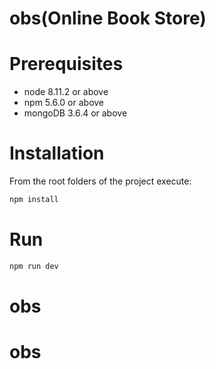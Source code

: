 # obs(Online Book Store)

Prerequisites
=============

* node 8.11.2 or above
* npm 5.6.0 or above
* mongoDB 3.6.4 or above

Installation
============

From the root folders of the project execute:

```bash
npm install
```

Run
===

```bash
npm run dev
```
# obs
# obs
